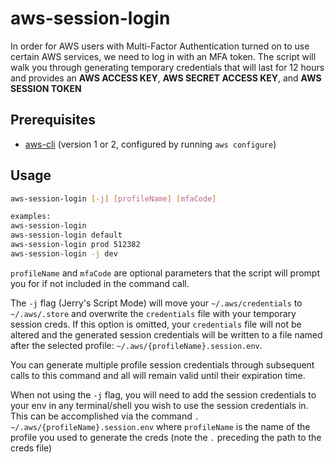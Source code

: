 # aws-session-login

In order for AWS users with Multi-Factor Authentication turned on to use certain AWS services, we need to log in with an MFA token. The script will walk you through generating temporary credentials that will last for 12 hours and provides an **AWS ACCESS KEY**, **AWS SECRET ACCESS KEY**, and **AWS SESSION TOKEN**

## Prerequisites

- [aws-cli](https://aws.amazon.com/cli/) (version 1 or 2, configured by running `aws configure`)

## Usage

```sh
aws-session-login [-j] [profileName] [mfaCode]

examples:
aws-session-login
aws-session-login default
aws-session-login prod 512382
aws-session-login -j dev
```

`profileName` and `mfaCode` are optional parameters that the script will prompt you for if not included in the command call.

The `-j` flag (Jerry's Script Mode) will move your `~/.aws/credentials` to `~/.aws/.store` and overwrite the `credentials`
file with your temporary session creds. If this option is omitted, your `credentials` file will not be altered and
the generated session credentials will be written to a file named after the selected profile: `~/.aws/{profileName}.session.env`.

You can generate multiple profile session credentials through subsequent calls to this command and all will remain valid until
their expiration time.

When not using the `-j` flag, you will need to add the session credentials to your env in any terminal/shell you wish to
use the session credentials in. This can be accomplished via the command `. ~/.aws/{profileName}.session.env` where
`profileName` is the name of the profile you used to generate the creds (note the `.` preceding the path to the creds file)
